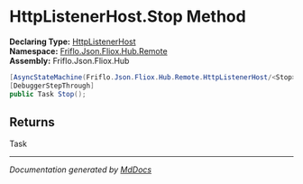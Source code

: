 ﻿<!--  
  <auto-generated>   
    The contents of this file were generated by a tool.  
    Changes to this file may be list if the file is regenerated  
  </auto-generated>   
-->

# HttpListenerHost.Stop Method

**Declaring Type:** [HttpListenerHost](../index.md)  
**Namespace:** [Friflo.Json.Fliox.Hub.Remote](../../index.md)  
**Assembly:** Friflo.Json.Fliox.Hub

```csharp
[AsyncStateMachine(Friflo.Json.Fliox.Hub.Remote.HttpListenerHost/<Stop>d__22)]
[DebuggerStepThrough]
public Task Stop();
```

## Returns

Task

___

*Documentation generated by [MdDocs](https://github.com/ap0llo/mddocs)*
